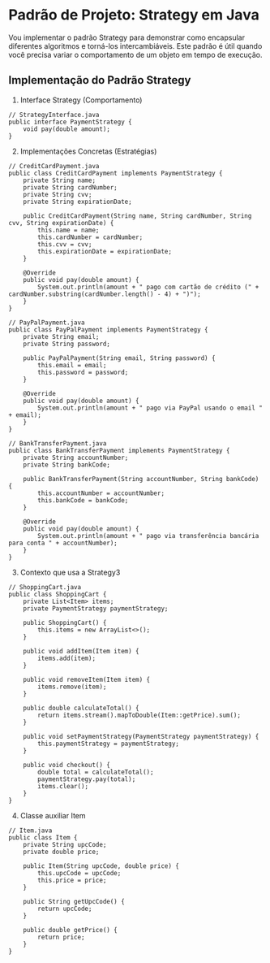# Padrão de Projeto: Strategy em Java
Vou implementar o padrão Strategy para demonstrar como encapsular diferentes algoritmos e torná-los intercambiáveis. Este padrão é útil quando você precisa variar o comportamento de um objeto em tempo de execução.

## Implementação do Padrão Strategy

1.  Interface Strategy (Comportamento)
```
// StrategyInterface.java
public interface PaymentStrategy {
    void pay(double amount);
}
```
2. Implementações Concretas (Estratégias)
```
// CreditCardPayment.java
public class CreditCardPayment implements PaymentStrategy {
    private String name;
    private String cardNumber;
    private String cvv;
    private String expirationDate;
    
    public CreditCardPayment(String name, String cardNumber, String cvv, String expirationDate) {
        this.name = name;
        this.cardNumber = cardNumber;
        this.cvv = cvv;
        this.expirationDate = expirationDate;
    }
    
    @Override
    public void pay(double amount) {
        System.out.println(amount + " pago com cartão de crédito (" + cardNumber.substring(cardNumber.length() - 4) + ")");
    }
}
```
```
// PayPalPayment.java
public class PayPalPayment implements PaymentStrategy {
    private String email;
    private String password;
    
    public PayPalPayment(String email, String password) {
        this.email = email;
        this.password = password;
    }
    
    @Override
    public void pay(double amount) {
        System.out.println(amount + " pago via PayPal usando o email " + email);
    }
}
```
```
// BankTransferPayment.java
public class BankTransferPayment implements PaymentStrategy {
    private String accountNumber;
    private String bankCode;
    
    public BankTransferPayment(String accountNumber, String bankCode) {
        this.accountNumber = accountNumber;
        this.bankCode = bankCode;
    }
    
    @Override
    public void pay(double amount) {
        System.out.println(amount + " pago via transferência bancária para conta " + accountNumber);
    }
}
```
3. Contexto que usa a Strategy3
```
// ShoppingCart.java
public class ShoppingCart {
    private List<Item> items;
    private PaymentStrategy paymentStrategy;
    
    public ShoppingCart() {
        this.items = new ArrayList<>();
    }
    
    public void addItem(Item item) {
        items.add(item);
    }
    
    public void removeItem(Item item) {
        items.remove(item);
    }
    
    public double calculateTotal() {
        return items.stream().mapToDouble(Item::getPrice).sum();
    }
    
    public void setPaymentStrategy(PaymentStrategy paymentStrategy) {
        this.paymentStrategy = paymentStrategy;
    }
    
    public void checkout() {
        double total = calculateTotal();
        paymentStrategy.pay(total);
        items.clear();
    }
}
```
4. Classe auxiliar Item
```
// Item.java
public class Item {
    private String upcCode;
    private double price;
    
    public Item(String upcCode, double price) {
        this.upcCode = upcCode;
        this.price = price;
    }
    
    public String getUpcCode() {
        return upcCode;
    }
    
    public double getPrice() {
        return price;
    }
}
```
